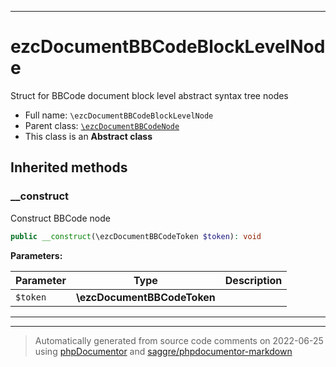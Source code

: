 ***

# ezcDocumentBBCodeBlockLevelNode

Struct for BBCode document block level abstract syntax tree nodes



* Full name: `\ezcDocumentBBCodeBlockLevelNode`
* Parent class: [`\ezcDocumentBBCodeNode`](./ezcDocumentBBCodeNode.md)
* This class is an **Abstract class**






## Inherited methods


### __construct

Construct BBCode node

```php
public __construct(\ezcDocumentBBCodeToken $token): void
```








**Parameters:**

| Parameter | Type | Description |
|-----------|------|-------------|
| `$token` | **\ezcDocumentBBCodeToken** |  |




***


***
> Automatically generated from source code comments on 2022-06-25 using [phpDocumentor](http://www.phpdoc.org/) and [saggre/phpdocumentor-markdown](https://github.com/Saggre/phpDocumentor-markdown)
